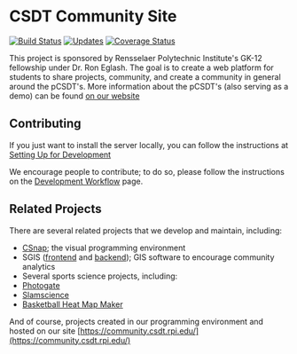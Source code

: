 # CSDT Community Site

[![Build Status](https://travis-ci.org/RPI-HASS/rpi_csdt_community.svg?branch=master)](https://travis-ci.org/RPI-HASS/rpi_csdt_community) [![Updates](https://pyup.io/repos/github/RPI-HASS/rpi_csdt_community/shield.svg)](https://pyup.io/repos/github/RPI-HASS/rpi_csdt_community/) [![Coverage Status](https://coveralls.io/repos/github/RPI-HASS/rpi_csdt_community/badge.svg?branch=master)](https://coveralls.io/github/RPI-HASS/rpi_csdt_community?branch=master)


This project is sponsored by Rensselaer Polytechnic Institute's GK-12 fellowship under Dr. Ron Eglash. The goal is to create a web platform for students to share projects, community, and create a community in general around the pCSDT's. More information about the pCSDT's (also serving as a demo) can be found [on our website](https://csdt.rpi.edu/)

## Contributing

If you just want to install the server locally, you can follow the instructions at [Setting Up for Development](https://github.com/RPI-HASS/rpi_csdt_community/wiki/Setting-up-for-Development)

We encourage people to contribute; to do so, please follow the instructions on the [Development Workflow](https://github.com/RPI-HASS/rpi_csdt_community/wiki/Development-Workflow) page.


## Related Projects

There are several related projects that we develop and maintain, including:

- [CSnap](https://github.com/CSDTs/CSnap); the visual programming environment
- SGIS ([frontend](https://github.com/CSDTs/SGIS-frontend) and [backend](https://github.com/CSDTs/SGIS-backend)); GIS software to encourage community analytics
- Several sports science projects, including:
 - [Photogate](https://github.com/CSDTs/photogate)
 - [Slamscience](https://github.com/CSDTs/slamscience)
 - [Basketball Heat Map Maker](https://github.com/CSDTs/Open-Source-Basketball-Heat-Map-Maker)

And of course, projects created in our programming environment and hosted on our site [https://community.csdt.rpi.edu/](https://community.csdt.rpi.edu/)
